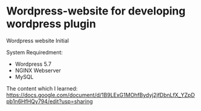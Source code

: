 # Wordpress-website for developing wordpress plugin
Wordpress website Initial

System Requiredment:
- Wordpress 5.7
- NGINX Webserver
- MySQL

The content which I learned: https://docs.google.com/document/d/1B9LExG1MOhfBydyj2jfDbnLfX_YZpDpb1n6HfHQy794/edit?usp=sharing
